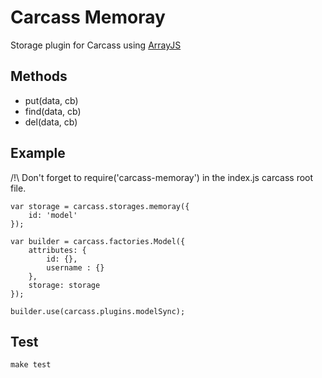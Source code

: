 # Carcass Memoray

Storage plugin for Carcass using [ArrayJS](http://matthewmueller.github.com/array/)

## Methods

- put(data, cb)
- find(data, cb)
- del(data, cb)

## Example

/!\ Don't forget to require('carcass-memoray') in the index.js carcass root file.

```
var storage = carcass.storages.memoray({
    id: 'model'
});

var builder = carcass.factories.Model({
    attributes: {
        id: {},
        username : {}
    },
    storage: storage
});

builder.use(carcass.plugins.modelSync);

```
## Test

`make test`
